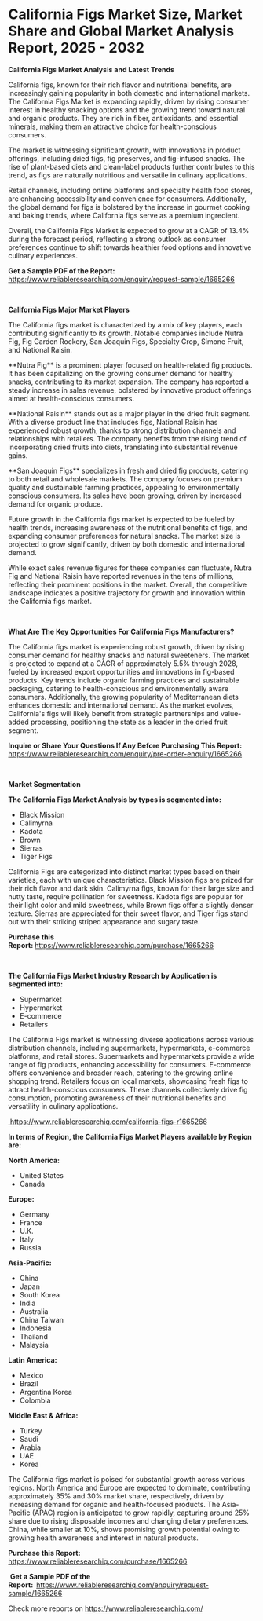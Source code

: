 <p><h1>California Figs Market Size, Market Share and Global Market Analysis Report, 2025 - 2032</h1></p><p><strong>California Figs Market Analysis and Latest Trends</strong></p>
<p><p>California figs, known for their rich flavor and nutritional benefits, are increasingly gaining popularity in both domestic and international markets. The California Figs Market is expanding rapidly, driven by rising consumer interest in healthy snacking options and the growing trend toward natural and organic products. They are rich in fiber, antioxidants, and essential minerals, making them an attractive choice for health-conscious consumers.</p><p>The market is witnessing significant growth, with innovations in product offerings, including dried figs, fig preserves, and fig-infused snacks. The rise of plant-based diets and clean-label products further contributes to this trend, as figs are naturally nutritious and versatile in culinary applications. </p><p>Retail channels, including online platforms and specialty health food stores, are enhancing accessibility and convenience for consumers. Additionally, the global demand for figs is bolstered by the increase in gourmet cooking and baking trends, where California figs serve as a premium ingredient.</p><p>Overall, the California Figs Market is expected to grow at a CAGR of 13.4% during the forecast period, reflecting a strong outlook as consumer preferences continue to shift towards healthier food options and innovative culinary experiences.</p></p>
<p><strong>Get a Sample PDF of the Report:&nbsp;</strong> <a href="https://www.reliableresearchiq.com/enquiry/request-sample/1665266?utm_campaign=2468&utm_medium=2&utm_source=Github&utm_content=ia&utm_term=14022025&utm_id=california-figs">https://www.reliableresearchiq.com/enquiry/request-sample/1665266</a></p>
<p>&nbsp;</p>
<p><strong>California Figs Major Market Players</strong></p>
<p><p>The California figs market is characterized by a mix of key players, each contributing significantly to its growth. Notable companies include Nutra Fig, Fig Garden Rockery, San Joaquin Figs, Specialty Crop, Simone Fruit, and National Raisin.</p><p>**Nutra Fig** is a prominent player focused on health-related fig products. It has been capitalizing on the growing consumer demand for healthy snacks, contributing to its market expansion. The company has reported a steady increase in sales revenue, bolstered by innovative product offerings aimed at health-conscious consumers.</p><p>**National Raisin** stands out as a major player in the dried fruit segment. With a diverse product line that includes figs, National Raisin has experienced robust growth, thanks to strong distribution channels and relationships with retailers. The company benefits from the rising trend of incorporating dried fruits into diets, translating into substantial revenue gains.</p><p>**San Joaquin Figs** specializes in fresh and dried fig products, catering to both retail and wholesale markets. The company focuses on premium quality and sustainable farming practices, appealing to environmentally conscious consumers. Its sales have been growing, driven by increased demand for organic produce.</p><p>Future growth in the California figs market is expected to be fueled by health trends, increasing awareness of the nutritional benefits of figs, and expanding consumer preferences for natural snacks. The market size is projected to grow significantly, driven by both domestic and international demand.</p><p>While exact sales revenue figures for these companies can fluctuate, Nutra Fig and National Raisin have reported revenues in the tens of millions, reflecting their prominent positions in the market. Overall, the competitive landscape indicates a positive trajectory for growth and innovation within the California figs market.</p></p>
<p>&nbsp;</p>
<p><strong>What Are The Key Opportunities For California Figs Manufacturers?</strong></p>
<p><p>The California figs market is experiencing robust growth, driven by rising consumer demand for healthy snacks and natural sweeteners. The market is projected to expand at a CAGR of approximately 5.5% through 2028, fueled by increased export opportunities and innovations in fig-based products. Key trends include organic farming practices and sustainable packaging, catering to health-conscious and environmentally aware consumers. Additionally, the growing popularity of Mediterranean diets enhances domestic and international demand. As the market evolves, California's figs will likely benefit from strategic partnerships and value-added processing, positioning the state as a leader in the dried fruit segment.</p></p>
<p><strong>Inquire or Share Your Questions If Any Before Purchasing This Report:</strong> <a href="https://www.reliableresearchiq.com/enquiry/pre-order-enquiry/1665266?utm_campaign=2468&utm_medium=2&utm_source=Github&utm_content=ia&utm_term=14022025&utm_id=california-figs">https://www.reliableresearchiq.com/enquiry/pre-order-enquiry/1665266</a></p>
<p>&nbsp;</p>
<p><strong>Market Segmentation</strong></p>
<p><strong>The California Figs Market Analysis by types is segmented into:</strong></p>
<p><ul><li>Black Mission</li><li>Calimyrna</li><li>Kadota</li><li>Brown</li><li>Sierras</li><li>Tiger Figs</li></ul></p>
<p><p>California Figs are categorized into distinct market types based on their varieties, each with unique characteristics. Black Mission figs are prized for their rich flavor and dark skin. Calimyrna figs, known for their large size and nutty taste, require pollination for sweetness. Kadota figs are popular for their light color and mild sweetness, while Brown figs offer a slightly denser texture. Sierras are appreciated for their sweet flavor, and Tiger figs stand out with their striking striped appearance and sugary taste.</p></p>
<p><strong>Purchase this Report:&nbsp;</strong><a href="https://www.reliableresearchiq.com/purchase/1665266?utm_campaign=2468&utm_medium=2&utm_source=Github&utm_content=ia&utm_term=14022025&utm_id=california-figs">https://www.reliableresearchiq.com/purchase/1665266</a></p>
<p>&nbsp;</p>
<p><strong>The California Figs Market Industry Research by Application is segmented into:</strong></p>
<p><ul><li>Supermarket</li><li>Hypermarket</li><li>E-commerce</li><li>Retailers</li></ul></p>
<p><p>The California Figs market is witnessing diverse applications across various distribution channels, including supermarkets, hypermarkets, e-commerce platforms, and retail stores. Supermarkets and hypermarkets provide a wide range of fig products, enhancing accessibility for consumers. E-commerce offers convenience and broader reach, catering to the growing online shopping trend. Retailers focus on local markets, showcasing fresh figs to attract health-conscious consumers. These channels collectively drive fig consumption, promoting awareness of their nutritional benefits and versatility in culinary applications.</p></p>
<p><a href="https://www.reliableresearchiq.com/california-figs-r1665266?utm_campaign=2468&utm_medium=2&utm_source=Github&utm_content=ia&utm_term=14022025&utm_id=california-figs">&nbsp;https://www.reliableresearchiq.com/california-figs-r1665266</a></p>
<p><strong>In terms of Region, the California Figs Market Players available by Region are:</strong></p>
<p>
    <p> <strong> North America: </strong>
        <ul>
            <li>United States</li>
            <li>Canada</li>
        </ul>
        </p> 
    <p> <strong> Europe: </strong>
        <ul>
            <li>Germany</li>
            <li>France</li>
            <li>U.K.</li>
            <li>Italy</li>
            <li>Russia</li>
        </ul>
        </p> 
    <p> <strong> Asia-Pacific: </strong>
        <ul>
            <li>China</li>
            <li>Japan</li>
            <li>South Korea</li>
            <li>India</li>
            <li>Australia</li>
            <li>China Taiwan</li>
            <li>Indonesia</li>
            <li>Thailand</li>
            <li>Malaysia</li>
        </ul>
        </p> 
    <p> <strong> Latin America: </strong>
        <ul>
            <li>Mexico</li>
            <li>Brazil</li>
            <li>Argentina Korea</li>
            <li>Colombia</li>
        </ul>
        </p> 
    <p> <strong> Middle East & Africa: </strong>
        <ul>
            <li>Turkey</li>
            <li>Saudi</li>
            <li>Arabia</li>
            <li>UAE</li>
            <li>Korea</li>
        </ul>
    </p>
    </p>
<p><p>The California figs market is poised for substantial growth across various regions. North America and Europe are expected to dominate, contributing approximately 35% and 30% market share, respectively, driven by increasing demand for organic and health-focused products. The Asia-Pacific (APAC) region is anticipated to grow rapidly, capturing around 25% share due to rising disposable incomes and changing dietary preferences. China, while smaller at 10%, shows promising growth potential owing to growing health awareness and interest in natural products.</p></p>
<p><strong>Purchase this Report: </strong><a href="https://www.reliableresearchiq.com/purchase/1665266?utm_campaign=2468&utm_medium=2&utm_source=Github&utm_content=ia&utm_term=14022025&utm_id=california-figs">https://www.reliableresearchiq.com/purchase/1665266</a></p>
<p>&nbsp;<strong>Get a Sample PDF of the Report:&nbsp;&nbsp;</strong><a href="https://www.reliableresearchiq.com/enquiry/request-sample/1665266?utm_campaign=2468&utm_medium=2&utm_source=Github&utm_content=ia&utm_term=14022025&utm_id=california-figs">https://www.reliableresearchiq.com/enquiry/request-sample/1665266</a></p>
<p><strong></strong></p>
<p>Check more reports on <a href="https://www.reliableresearchiq.com/?utm_campaign=2468&utm_medium=2&utm_source=Github&utm_content=ia&utm_term=14022025&utm_id=california-figs">https://www.reliableresearchiq.com/</a></p>